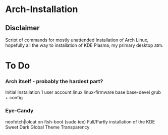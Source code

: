# Arch-Installation
## Disclaimer
Script of commands for mostly unattended Installation of Arch Linux, hopefully all the way to installation of KDE Plasma, my primary desktop atm.

# To Do

### Arch itself - probably the hardest part?

  Initial Installation
  1 user account
  linux
  linux-firmware
  base
  base-devel
  grub + config


### Eye-Candy
  neofetch|lolcat on fish-boot (sudo tee)
  Full/Partly installation of the KDE Sweet Dark Global Theme
  Transparency


